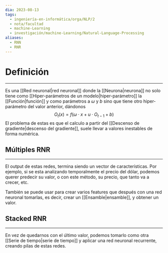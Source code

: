 ```yaml
---
dia: 2023-08-13
tags:
  - ingeniería-en-informática/orga/NLP/2
  - nota/facultad
  - machine-Learning
  - investigación/machine-Learning/Natural-Language-Processing
aliases:
  - RNN
  - RNR
---
```

# Definición
---
Es una [[Red neuronal|red neuronal]] donde la [[Neurona|neurona]] no solo tiene como [[Hiper-parámetros de un modelo|hiper-parámetro]] la [[Función|función]] y como parámetros a $\omega$ y $b$ sino que tiene otro hiper-parámetro del valor anterior, dándonos $$ O_t(x) = f(\omega \cdot x + u \cdot O_{t - 1} + b) $$
El problema de estas es que el calculo a partir del [[Descenso de gradiente|descenso del gradiente]], suele llevar a valores inestables de forma numérica. 

## Múltiples RNR
---
El output de estas redes, termina siendo un vector de características. Por ejemplo, si se esta analizando temporalmente el precio del dólar, podemos querer predecir su valor, o con este método, su precio, que tanto va a crecer, etc. 

También se puede usar para crear varios features que después con una red neuronal tomarlas, es decir, crear un [[Ensamble|ensamble]], y obtener un valor.

## Stacked RNR
---
En vez de quedarnos con el último valor, podemos tomarlo como otra [[Serie de tiempo|serie de tiempo]] y aplicar una red neuronal recurrente, creando pilas de estas redes.